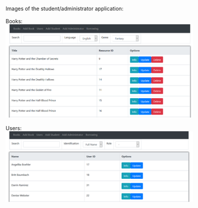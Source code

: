 Images of the student/administrator application:<br><br>
Books:<br>
<img src="images/books.png"/>
<br><br>
Users:<br>
<img src="images/users.png"/>
